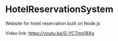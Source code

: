 # HotelReservationSystem
Website for hotel reservation built on Node.js

Video link: https://youtu.be/G-YCTmq18Xg
